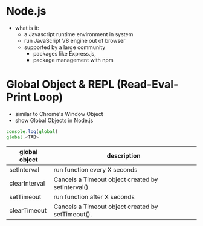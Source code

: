 # Node.js
- what is it:
  - a Javascript runtime environment in system
  - run JavaScript V8 engine out of browser 
  - supported by a large community
    - packages like Express.js, 
    - package management with npm

# Global Object & REPL (Read-Eval-Print Loop)
- similar to Chrome's Window Object
- show Global Objects in Node.js
```js
console.log(global)
global.<TAB>
```
|global object|description|
|--|--|
|setInterval|run function every X seconds|
|clearInterval|Cancels a Timeout object created by setInterval().|
|setTimeout|run function after X seconds|
|clearTimeout|Cancels a Timeout object created by setTimeout().|

